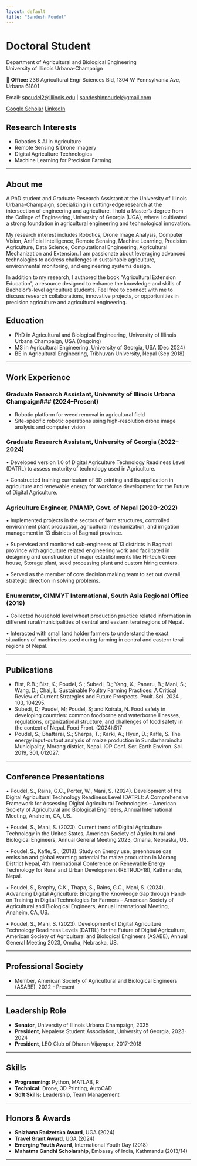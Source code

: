 ```yaml
---
layout: default
title: "Sandesh Poudel"
---
```


# Doctoral Student
Department of Agricultural and Biological Engineering  
University of Illinois Urbana-Champaign  

📍 **Office:** 236 Agricultural Engr Sciences Bld, 1304 W Pennsylvania Ave, Urbana 61801  

Email: spoudel2@illinois.edu | sandeshinpoudel@gmail.com  

[Google Scholar](https://scholar.google.com/citations?user=LH3_qT0AAAAJ&hl=en&inst=2365059173406736517)
[LinkedIn](https://www.linkedin.com/in/sandesh-poudel-733b59110/recent-activity/all/) 

## Research Interests  
- Robotics & AI in Agriculture  
- Remote Sensing & Drone Imagery  
- Digital Agriculture Technologies  
- Machine Learning for Precision Farming
  
---

## About me
A PhD student and Graduate Research Assistant at the University of Illinois Urbana-Champaign, specializing in cutting-edge research at the intersection of engineering and agriculture. I hold a Master’s degree from the College of Engineering, University of Georgia (UGA), where I cultivated a strong foundation in agricultural engineering and technological innovation.

My research interest includes Robotics, Drone Image Analysis, Computer Vision, Artificial Intelligence, Remote Sensing, Machine Learning, Precision Agriculture, Data Science, Computational Engineering, Agricultural Mechanization and Extension. I am passionate about leveraging advanced technologies to address challenges in sustainable agriculture, environmental monitoring, and engineering systems design.

In addition to my research, I authored the book "Agricultural Extension Education", a resource designed to enhance the knowledge and skills of Bachelor’s-level agriculture students. Feel free to connect with me to discuss research collaborations, innovative projects, or opportunities in precision agriculture and agricultural engineering.

## Education  
- PhD in Agricultural and Biological Engineering, University of Illinois Urbana Champaign, USA  (Ongoing)  
- MS in Agricultural Engineering, University of Georgia, USA  (Dec 2024)  
- BE in Agricultural Engineering, Tribhuvan University, Nepal (Sep 2018)  

---

## Work Experience  
### Graduate Research Assistant, University of Illinois Urbana Champaign### (2024–Present)  
- Robotic platform for weed removal in agricultural field  
- Site-specific robotic operations using high-resolution drone image analysis and computer vision

### Graduate Research Assistant, University of Georgia  (2022–2024)  
•	Developed version 1.0 of Digital Agriculture Technology Readiness Level (DATRL) to assess maturity of technology used in Agriculture.   

•	Constructed training curriculum of 3D printing and its application in agriculture and renewable energy for workforce development for the Future of Digital Agriculture. 

### Agriculture Engineer, PMAMP, Govt. of Nepal (2020–2022)  
•	Implemented projects in the sectors of farm structures, controlled environment plant production, agricultural mechanization, and irrigation management in 13 districts of Bagmati province.   

•	Supervised and monitored sub-engineers of 13 districts in Bagmati province with agriculture related engineering work and facilitated in designing and construction of major establishments like Hi-tech Green house, Storage plant, seed processing plant and custom hiring centers.   

•	Served as the member of core decision making team to set out overall strategic direction in solving problems. 

### Enumerator, CIMMYT International, South Asia Regional Office (2019)  
•	Collected household level wheat production practice related information in different rural/municipalities of central and eastern terai regions of Nepal.  

•	Interacted with small land holder farmers to understand the exact situations of machineries used during farming in central and eastern terai regions of Nepal.

---

## Publications  
- Bist, R.B.; Bist, K.; Poudel, S.; Subedi, D.; Yang, X.; Paneru, B.; Mani, S.; Wang, D.; Chai, L. Sustainable Poultry Farming Practices: A Critical Review of Current Strategies and Future Prospects. Poult. Sci. 2024 , 103, 104295.
- Subedi, D; Paudel, M; Poudel, S; and Koirala, N. Food safety in developing countries: common foodborne and waterborne illnesses, regulations, organizational structure, and challenges of food safety in the context of Nepal. Food Front. (2024):517
- Poudel, S.; Bhattarai, S.; Sherpa, T.; Karki, A.; Hyun, D.; Kafle, S. The energy input-output analysis of maize production in Sundarharaincha Municipality, Morang district, Nepal. IOP Conf. Ser. Earth Environ. Sci. 2019, 301, 012027.

---

## Conference Presentations  
•	Poudel, S., Rains, G.C., Porter, W., Mani, S. (2024). Development of the Digital Agricultural Technology Readiness Level (DATRL): A Comprehensive Framework for Assessing Digital Agricultural Technologies – American Society of Agricultural and Biological Engineers, Annual International Meeting, Anaheim, CA, US.  

•	Poudel, S., Mani, S. (2023).  Current trend of Digital Agriculture Technology in the United States, American Society of Agricultural and Biological Engineers, Annual General Meeting 2023, Omaha, Nebraska, US.   

•	Poudel, S., Kafle, S., (2018). Study on Energy use, greenhouse gas emission and global warming potential for maize production in Morang District Nepal, 4th International Conference on Renewable Energy Technology for Rural and Urban Development (RETRUD-18), Kathmandu, Nepal.  

•	Poudel, S., Brophy, C.K., Thapa, S., Rains, G.C., Mani, S. (2024). Advancing Digital Agriculture: Bridging the Knowledge Gap through Hand-on Training in Digital Technologies for Farmers – American Society of Agricultural and Biological Engineers, Annual International Meeting, Anaheim, CA, US.  

•	Poudel, S., Mani, S. (2023). Development of Digital Agriculture Technology Readiness Levels (DATRL) for the Future of Digital Agriculture, American Society of Agricultural and Biological Engineers (ASABE), Annual General Meeting 2023, Omaha, Nebraska, US.   

---

## Professional Society
- Member, American Society of Agricultural and Biological Engineers (ASABE), 2022 - Present 

---

## Leadership Role 
- **Senator**, University of Illinois Urbana Champaign, 2025
- **President**, Nepalese Student Association, University of Georgia, 2023-2024  
-  **President**, LEO Club of Dharan Vijayapur, 2017-2018 

---

## Skills  
- **Programming:** Python, MATLAB, R  
- **Technical:** Drone, 3D Printing, AutoCAD  
- **Soft Skills:** Leadership, Team Management  

---

## Honors & Awards  
- **Snizhana Radzetska Award**, UGA (2024)
- **Travel Grant Award**, UGA (2024)
- **Emerging Youth Award**, International Youth Day (2018)
- **Mahatma Gandhi Scholarship**, Embassy of India, Kathmandu  (2013/14)

---
